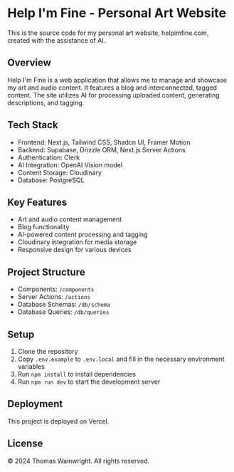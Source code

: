 # Help I'm Fine - Personal Art Website

This is the source code for my personal art website, helpimfine.com, created with the assistance of AI.

## Overview

Help I'm Fine is a web application that allows me to manage and showcase my art and audio content. It features a blog and interconnected, tagged content. The site utilizes AI for processing uploaded content, generating descriptions, and tagging.

## Tech Stack

- Frontend: Next.js, Tailwind CSS, Shadcn UI, Framer Motion
- Backend: Supabase, Drizzle ORM, Next.js Server Actions
- Authentication: Clerk
- AI Integration: OpenAI Vision model
- Content Storage: Cloudinary
- Database: PostgreSQL

## Key Features

- Art and audio content management
- Blog functionality
- AI-powered content processing and tagging
- Cloudinary integration for media storage
- Responsive design for various devices

## Project Structure

- Components: `/components`
- Server Actions: `/actions`
- Database Schemas: `/db/schema`
- Database Queries: `/db/queries`

## Setup

1. Clone the repository
2. Copy `.env.example` to `.env.local` and fill in the necessary environment variables
3. Run `npm install` to install dependencies
4. Run `npm run dev` to start the development server

## Deployment

This project is deployed on Vercel.

## License

© 2024 Thomas Wainwright. All rights reserved.
